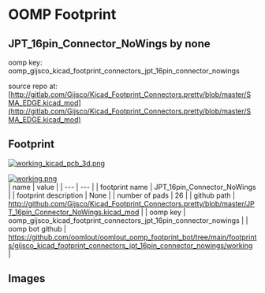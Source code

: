 # OOMP Footprint  
## JPT_16pin_Connector_NoWings  by none  
  
oomp key: oomp_gijsco_kicad_footprint_connectors_jpt_16pin_connector_nowings  
  
source repo at: [http://gitlab.com/Gijsco/Kicad_Footprint_Connectors.pretty/blob/master/SMA_EDGE.kicad_mod](http://gitlab.com/Gijsco/Kicad_Footprint_Connectors.pretty/blob/master/SMA_EDGE.kicad_mod)  
## Footprint  
  
[![working_kicad_pcb_3d.png](working_kicad_pcb_3d_600.png)](working_kicad_pcb_3d.png)  
  
[![working.png](working_600.png)](working.png)  
| name | value | 
| --- | --- | 
| footprint name | JPT_16pin_Connector_NoWings | 
| footprint description | None | 
| number of pads | 26 | 
| github path | http://github.com/Gijsco/Kicad_Footprint_Connectors.pretty/blob/master/JPT_16pin_Connector_NoWings.kicad_mod | 
| oomp key | oomp_gijsco_kicad_footprint_connectors_jpt_16pin_connector_nowings | 
| oomp bot github | https://github.com/oomlout/oomlout_oomp_footprint_bot/tree/main/footprints/gijsco_kicad_footprint_connectors_jpt_16pin_connector_nowings/working | 
## Images  
